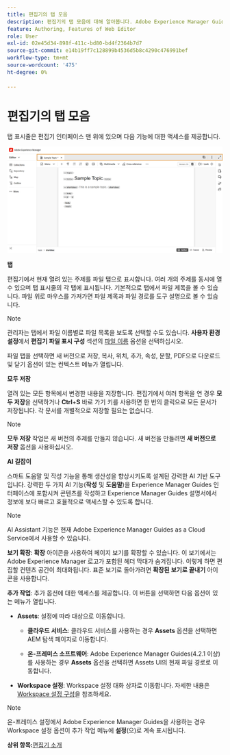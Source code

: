 ```yaml
---
title: 편집기의 탭 모음
description: 편집기의 탭 모음에 대해 알아봅니다. Adobe Experience Manager Guides의 편집기 인터페이스와 기능에 대해 알아봅니다.
feature: Authoring, Features of Web Editor
role: User
exl-id: 02e45d34-898f-411c-bd80-bd4f2364b7d7
source-git-commit: e14b19ff7c128899b4536d5b8c4290c476991bef
workflow-type: tm+mt
source-wordcount: '475'
ht-degree: 0%

---
```


# 편집기의 탭 모음

탭 표시줄은 편집기 인터페이스 맨 위에 있으며 다음 기능에 대한 액세스를 제공합니다.

![](./images/web-editor-tab-bar.png)

**탭**

편집기에서 현재 열려 있는 주제를 파일 탭으로 표시합니다. 여러 개의 주제를 동시에 열 수 있으며 탭 표시줄의 각 탭에 표시됩니다. 기본적으로 탭에서 파일 제목을 볼 수 있습니다. 파일 위로 마우스를 가져가면 파일 제목과 파일 경로를 도구 설명으로 볼 수 있습니다.

>[!NOTE]
>
> 관리자는 탭에서 파일 이름별로 파일 목록을 보도록 선택할 수도 있습니다. **사용자 환경 설정**&#x200B;에서 **편집기 파일 표시 구성** 섹션의 [파일 이름](./intro-home-page.md#user-preferences) 옵션을 선택하십시오.

파일 탭을 선택하면 새 버전으로 저장, 복사, 위치, 추가, 속성, 분할, PDF으로 다운로드 및 닫기 옵션이 있는 컨텍스트 메뉴가 열립니다.

**모두 저장**

열려 있는 모든 항목에서 변경한 내용을 저장합니다. 편집기에서 여러 항목을 연 경우 **모두 저장**&#x200B;을 선택하거나 **Ctrl**+**S** 바로 가기 키를 사용하면 한 번의 클릭으로 모든 문서가 저장됩니다. 각 문서를 개별적으로 저장할 필요는 없습니다.

>[!NOTE]
>
> **모두 저장** 작업은 새 버전의 주제를 만들지 않습니다. 새 버전을 만들려면 **새 버전으로 저장** 옵션을 사용하십시오.

**AI 길잡이**

스마트 도움말 및 작성 기능을 통해 생산성을 향상시키도록 설계된 강력한 AI 기반 도구입니다. 강력한 두 가지 AI 기능(**작성** 및 **도움말**)을 Experience Manager Guides 인터페이스에 포함시켜 콘텐츠를 작성하고 Experience Manager Guides 설명서에서 정보에 보다 빠르고 효율적으로 액세스할 수 있도록 합니다.

>[!NOTE]
>
> AI Assistant 기능은 현재 Adobe Experience Manager Guides as a Cloud Service에서 사용할 수 있습니다.

**보기 확장**: **확장** 아이콘을 사용하여 페이지 보기를 확장할 수 있습니다. 이 보기에서는 Adobe Experience Manager 로고가 포함된 헤더 막대가 숨겨집니다. 이렇게 하면 편집할 컨텐츠 공간이 최대화됩니다. 표준 보기로 돌아가려면 **확장된 보기로 끝내기** 아이콘을 사용합니다.

**추가 작업**: 추가 옵션에 대한 액세스를 제공합니다. 이 버튼을 선택하면 다음 옵션이 있는 메뉴가 열립니다.

- **Assets**: 설정에 따라 대상으로 이동합니다.
   - **클라우드 서비스**: 클라우드 서비스를 사용하는 경우 **Assets** 옵션을 선택하면 AEM 탐색 페이지로 이동합니다.

   - **온-프레미스 소프트웨어**: Adobe Experience Manager Guides(4.2.1 이상)를 사용하는 경우 **Assets** 옵션을 선택하면 Assets UI의 현재 파일 경로로 이동합니다.
- **Workspace 설정**: Workspace 설정 대화 상자로 이동합니다. 자세한 내용은 [Workspace 설정 구성](../cs-install-guide/workspace-settings.md)을 참조하세요.

>[!NOTE]
>
> 온-프레미스 설정에서 Adobe Experience Manager Guides을 사용하는 경우 Workspace 설정 옵션이 추가 작업 메뉴에 **설정**(으)로 계속 표시됩니다.

**상위 항목:**[&#x200B;편집기 소개](web-editor.md)

